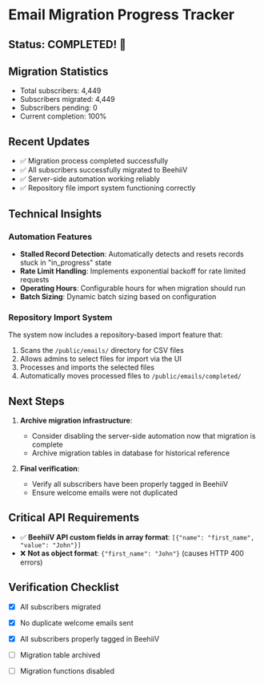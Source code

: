 
# Email Migration Progress Tracker

## Status: COMPLETED! 🎉

## Migration Statistics
- Total subscribers: 4,449
- Subscribers migrated: 4,449
- Subscribers pending: 0
- Current completion: 100%

## Recent Updates
- ✅ Migration process completed successfully
- ✅ All subscribers successfully migrated to BeehiiV
- ✅ Server-side automation working reliably
- ✅ Repository file import system functioning correctly

## Technical Insights

### Automation Features
- **Stalled Record Detection**: Automatically detects and resets records stuck in "in_progress" state
- **Rate Limit Handling**: Implements exponential backoff for rate limited requests
- **Operating Hours**: Configurable hours for when migration should run
- **Batch Sizing**: Dynamic batch sizing based on configuration

### Repository Import System
The system now includes a repository-based import feature that:
1. Scans the `/public/emails/` directory for CSV files
2. Allows admins to select files for import via the UI
3. Processes and imports the selected files
4. Automatically moves processed files to `/public/emails/completed/`

## Next Steps
1. **Archive migration infrastructure**:
   - Consider disabling the server-side automation now that migration is complete
   - Archive migration tables in database for historical reference

2. **Final verification**:
   - Verify all subscribers have been properly tagged in BeehiiV
   - Ensure welcome emails were not duplicated

## Critical API Requirements
- ✅ **BeehiiV API custom fields in array format**: `[{"name": "first_name", "value": "John"}]`
- ❌ **Not as object format**: `{"first_name": "John"}` (causes HTTP 400 errors)

## Verification Checklist
- [x] All subscribers migrated
- [x] No duplicate welcome emails sent
- [x] All subscribers properly tagged in BeehiiV
- [ ] Migration table archived
- [ ] Migration functions disabled


